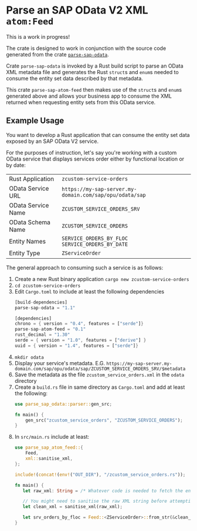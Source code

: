 # Parse an SAP OData V2 XML `atom:Feed`

This is a work in progress!

The crate is designed to work in conjunction with the source code generated from the crate [`parse-sap-odata`](https://crates.io/crates/parse-sap-odata).

Crate `parse-sap-odata` is invoked by a Rust build script to parse an OData XML metadata file and generates the Rust `struct`s and `enum`s needed to consume the entity set data described by that metadata.

This crate `parse-sap-atom-feed` then makes use of the `struct`s and `enum`s generated above and allows your business app to consume the XML returned when requesting entity sets from this OData service.

## Example Usage

You want to develop a Rust application that can consume the entity set data exposed by an SAP OData V2 service.

For the purposes of instruction, let's say you're working with a custom OData service that displays services order either by functional location or by date:

| | |
|---|---|
| Rust Application | `zcustom-service-orders`
| OData Service URL | `https://my-sap-server.my-domain.com/sap/opu/odata/sap`
| OData Service Name | `ZCUSTOM_SERVICE_ORDERS_SRV`
| OData Schema Name | `ZCUSTOM_SERVICE_ORDERS`
| Entity Names | `SERVICE_ORDERS_BY_FLOC`<br>`SERVICE_ORDERS_BY_DATE`
| Entity Type | `ZServiceOrder`

The general approach to consuming such a service is as follows:

1. Create a new Rust binary application `cargo new zcustom-service-orders`
1. `cd zcustom-service-orders`
1. Edit `Cargo.toml` to include at least the following dependencies
   ```rust
   [build-dependencies]
   parse-sap-odata = "1.1"

   [dependencies]
   chrono = { version = "0.4", features = ["serde"]}
   parse-sap-atom-feed = "0.1"
   rust_decimal = "1.30"
   serde = { version = "1.0", features = ["derive"] }
   uuid = { version = "1.4", features = ["serde"]}
   ```
1. `mkdir odata`
1. Display your service's metadata.
E.G. `https://my-sap-server.my-domain.com/sap/opu/odata/sap/ZCUSTOM_SERVICE_ORDERS_SRV/$metadata`
1. Save the metadata as the file `zcustom_service_orders.xml` in the `odata` directory
1. Create a `build.rs` file in same directory as `Cargo.toml` and add at least the following:
   ```rust
   use parse_sap_odata::parser::gen_src;

   fn main() {
       gen_src("zcustom_service_orders", "ZCUSTOM_SERVICE_ORDERS");
   }
   ```
1. In `src/main.rs` include at least:
   ```rust
   use parse_sap_atom_feed::{
       Feed,
       xml::sanitise_xml,
   };

   include!(concat!(env!("OUT_DIR"), "/zcustom_service_orders.rs"));

   fn main() {
      let raw_xml: String = /* Whatever code is needed to fetch the entity set data as a raw XML string */;

      // You might need to sanitise the raw XML string before attempting to parse it
      let clean_xml = sanitise_xml(raw_xml);

      let srv_orders_by_floc = Feed::<ZServiceOrder>::from_str(&clean_xml);
   }
   ```
